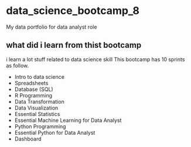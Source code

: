 # data_science_bootcamp_8
My data portfolio for data analyst role

## what did i learn from thist bootcamp

i learn a lot stuff related to data science skill This bootcamp has 10 sprints as follow.

- Intro to data science
- Spreadsheets
- Database (SQL)
- R Programming
- Data Transformation
- Data Visualization
- Essential Statistics
- Essential Machine Learning for Data Analyst
- Python Programming
- Essential Python for Data Analyst
- Dashboard


